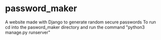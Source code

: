 # password_maker
A website made with Django to generate random secure passwords
To run cd into the pasword_maker directory and run the command "python3 manage.py runserver"

